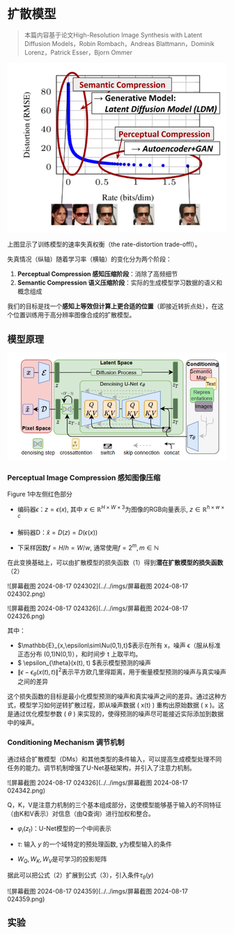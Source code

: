 # 扩散模型

> 本篇内容基于论文High-Resolution Image Synthesis with Latent Diffusion Models，Robin Rombach，Andreas Blattmann，Dominik Lorenz，Patrick Esser，Bjorn Ommer

![image-20240817024641603](../../imgs/image-20240817024641603.png)

上图显示了训练模型的速率失真权衡（the rate-distortion trade-offl）。

 失真情况（纵轴）随着学习率（横轴）的变化分为两个阶段：

1. **Perceptual Compression 感知压缩阶段**：消除了高频细节
2. **Semantic Compression 语义压缩阶段**：实际的生成模型学习数据的语义和概念组成

我们的目标是找一个**感知上等效但计算上更合适的位置**（即接近转折点处），在这个位置训练用于高分辨率图像合成的扩散模型。



## 模型原理

![image-20240817024652851](../../imgs/image-20240817024652851.png)



### Perceptual Image Compression 感知图像压缩

Figure 1中左侧红色部分

- 编码器$\epsilon$：$z = \epsilon(x)$, 其中 $x\in \mathbb{R}^{H\times W\times 3}$为图像的RGB向量表示, $z\in \mathbb{R}^{h\times w\times c}$
- 解码器D：$\hat{x} = D(z) = D(\epsilon(x))$

- 下采样因数$f = H/h = W/w$, 通常使用$f = 2^m, m\in\mathbb{N}$

在此变换基础上，可以由扩散模型的损失函数（1）得到**潜在扩散模型的损失函数**（2）

![屏幕截图 2024-08-17 024302](../../imgs/屏幕截图 2024-08-17 024302.png)

![屏幕截图 2024-08-17 024326](../../imgs/屏幕截图 2024-08-17 024326.png)

其中：

- $\mathbb{E}_{x,\epsilon\sim\Nu(0,1),t}$表示在所有 x，噪声 ϵ（服从标准正态分布 (0,1)N(0,1)），和时间步 t 上取平均。
- $ \epsilon_{\theta}(x(t), t) $表示模型预测的噪声
- $\|\epsilon - \epsilon_{\theta}(x(t), t)\|^2$表示平方欧几里得距离，用于衡量模型预测的噪声与真实噪声之间的差异

这个损失函数的目标是最小化模型预测的噪声和真实噪声之间的差异。通过这种方式，模型学习如何逆转扩散过程，即从噪声数据 \( x(t) \) 重构出原始数据 \( x \)。这是通过优化模型参数 \( $\theta$ \) 来实现的，使得预测的噪声尽可能接近实际添加到数据中的噪声。



### Conditioning Mechanism 调节机制

通过结合扩散模型（DMs）和其他类型的条件输入，可以提高生成模型处理不同任务的能力。调节机制增强了U-Net基础架构，并引入了注意力机制。

![屏幕截图 2024-08-17 024326](../../imgs/屏幕截图 2024-08-17 024342.png)

Q，K，V是注意力机制的三个基本组成部分，这使模型能够基于输入的不同特征（由K和V表示）对信息（由Q查询）进行加权和整合。

- $\varphi_i(z_t)$：U-Net模型的一个中间表示

- $\tau$: 输入 *y* 的一个域特定的预处理函数, y为模型输入的条件
- $W_Q,W_K,W_V$是可学习的投影矩阵

据此可以把公式（2）扩展到公式（3），引入条件$\tau_{\theta}(y)$

![屏幕截图 2024-08-17 024359](../../imgs/屏幕截图 2024-08-17 024359.png)



## 实验



<script>
MathJax = {
  tex: {
    inlineMath: [['$', '$'], ['\\(', '\\)']]
  }
};
</script>
<script id="MathJax-script" async
  src="https://cdn.jsdelivr.net/npm/mathjax@3/es5/tex-chtml.js">
</script>